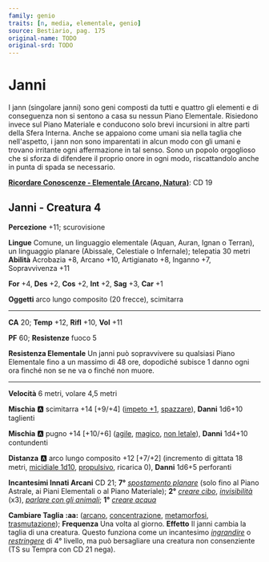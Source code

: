 ```yaml
---
family: genio
traits: [n, media, elementale, genio]
source: Bestiario, pag. 175
original-name: TODO
original-srd: TODO
---
```


# Janni

I jann (singolare janni) sono geni composti da tutti e quattro gli elementi e di conseguenza non si sentono a casa su nessun Piano Elementale. Risiedono invece sul Piano Materiale e conducono solo brevi incursioni in altre parti della Sfera Interna. Anche se appaiono come umani sia nella taglia che nell'aspetto, i jann non sono imparentati in alcun modo con gli umani e trovano irritante ogni affermazione in tal senso. Sono un popolo orgoglioso che si sforza di difendere il proprio onore in ogni modo, riscattandolo anche in punta di spada se necessario.

**[Ricordare Conoscenze - Elementale (Arcano, Natura)](/azioni/ricordare-conoscenze)**: CD 19

## Janni - Creatura 4

**Percezione** +11; scurovisione

**Lingue** Comune, un linguaggio elementale (Aquan, Auran, Ignan o Terran), un linguaggio planare (Abissale, Celestiale o Infernale); telepatia 30 metri **Abilità** Acrobazia +8, Arcano +10, Artigianato +8, Inganno +7, Sopravvivenza +11

**For** +4, **Des** +2, **Cos** +2, **Int** +2, **Sag** +3, **Car** +1

**Oggetti** arco lungo composito (20 frecce), scimitarra

***

**CA** 20; **Temp** +12, **Rifl** +10, **Vol** +11

**PF** 60; **Resistenze** fuoco 5

**Resistenza Elementale** Un janni può sopravvivere su qualsiasi Piano Elementale fino a un massimo di 48 ore, dopodiché subisce 1 danno ogni ora finché non se ne va o finché non muore.

***

**Velocità** 6 metri, volare 4,5 metri

**Mischia** :a: scimitarra +14 \[+9/+4] ([impeto +1](/tratti/impeto), [spazzare](/tratti/spazzare)), **Danni** 1d6+10 taglienti

**Mischia** :a: pugno +14 \[+10/+6] ([agile](/tratti/agile), [magico](/tratti/magico), [non letale](/tratti/non-letale)), **Danni** 1d4+10 contundenti

**Distanza** :a:  arco lungo composito +12 \[+7/+2] (incremento di gittata 18 metri, [micidiale 1d10](/tratti/micidiale), [propulsivo](/tratti/propulsivo), ricarica 0), **Danni** 1d6+5 perforanti

**Incantesimi Innati Arcani** CD 21; **7°** *[spostamento planare](/incantesimi/spostamento-planare)* (solo fino al Piano Astrale, ai Piani Elementali o al Piano Materiale); **2°** *[creare cibo](/incantesimi/creare-cibo)*, *[invisibilità](/incantesimi/invisibilita)* (x3), *[parlare con gli animali](/incantesimi/parlare-con-gli-animali)*; **1°** [*creare* *acqua*](/incantesimi/creare-acqua)

**Cambiare Taglia** **:aa:** ([arcano](/tratti/arcano), [concentrazione](/tratti/concentrazione), [metamorfosi](/tratti/metamorfosi), [trasmutazione](/tratti/trasmutazione)); **Frequenza** Una volta al giorno. **Effetto** Il janni cambia la taglia di una creatura. Questo funziona come un incantesimo *[ingrandire](/incantesimi/ingrandire)* o *[restringere](/incantesimi/restringere)* di 4° livello, ma può bersagliare una creatura non consenziente (TS su Tempra con CD 21 nega).
